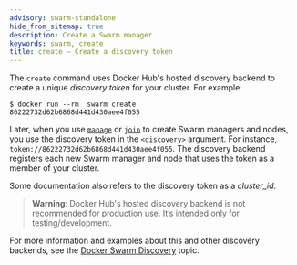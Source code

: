 ```yaml
---
advisory: swarm-standalone
hide_from_sitemap: true
description: Create a Swarm manager.
keywords: swarm, create
title: create — Create a discovery token
---
```


The `create` command uses Docker Hub's hosted discovery backend to create a unique *discovery token* for your cluster. For example:

    $ docker run --rm  swarm create
    86222732d62b6868d441d430aee4f055

Later, when you use [`manage`](manage.md) or [`join`](join.md) to create Swarm managers and nodes, you use the discovery token in the `<discovery>` argument. For instance, `token://86222732d62b6868d441d430aee4f055`. The discovery backend registers each new Swarm manager and node that uses the token as a member of your cluster.

Some documentation also refers to the discovery token as a *cluster_id*.

> **Warning**: Docker Hub's hosted discovery backend is not recommended for production use. It’s intended only for testing/development.

For more information and examples about this and other discovery backends, see the [Docker Swarm Discovery](../discovery.md) topic.
